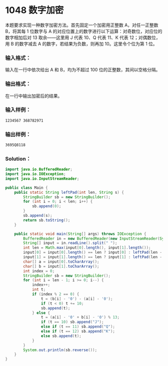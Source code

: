 # 1048 数字加密

本题要求实现一种数字加密方法。首先固定一个加密用正整数 A，对任一正整数 B，将其每 1 位数字与 A 的对应位置上的数字进行以下运算：对奇数位，对应位的数字相加后对 13 取余——这里用 J 代表 10、Q 代表 11、K 代表 12；对偶数位，用 B 的数字减去 A 的数字，若结果为负数，则再加 10。这里令个位为第 1 位。

### 输入格式：

输入在一行中依次给出 A 和 B，均为不超过 100 位的正整数，其间以空格分隔。

### 输出格式：

在一行中输出加密后的结果。

### 输入样例：

```tex
1234567 368782971
```

### 输出样例：

```tex
3695Q8118
```

### Solution：

```java
import java.io.BufferedReader;
import java.io.IOException;
import java.io.InputStreamReader;

public class Main {
    public static String leftPad(int len, String s) {
        StringBuilder sb = new StringBuilder();
        for (int i = 0; i < len; i++) {
            sb.append(0);
        }
        sb.append(s);
        return sb.toString();
    }

    public static void main(String[] args) throws IOException {
        BufferedReader in = new BufferedReader(new InputStreamReader(System.in));
        String[] input = in.readLine().split(" ");
        int len = Math.max(input[0].length(), input[1].length());
        input[0] = input[0].length() == len ? input[0] : leftPad(len - input[0].length(), input[0]);
        input[1] = input[1].length() == len ? input[1] : leftPad(len - input[1].length(), input[1]);
        char[] a = input[0].toCharArray();
        char[] b = input[1].toCharArray();
        int index = 0;
        StringBuilder sb = new StringBuilder();
        for (int i = len - 1; i >= 0; i--) {
            index++;
            int t;
            if (index % 2 == 0) {
                t = (b[i] - '0') - (a[i] - '0');
                if (t < 0) t += 10;
                sb.append(t);
            } else {
                t = (a[i] - '0' + b[i] - '0') % 13;
                if (t == 10) sb.append("J");
                else if (t == 11) sb.append("Q");
                else if (t == 12) sb.append("K");
                else sb.append(t);
            }
        }
        System.out.println(sb.reverse());
    }
}
```
